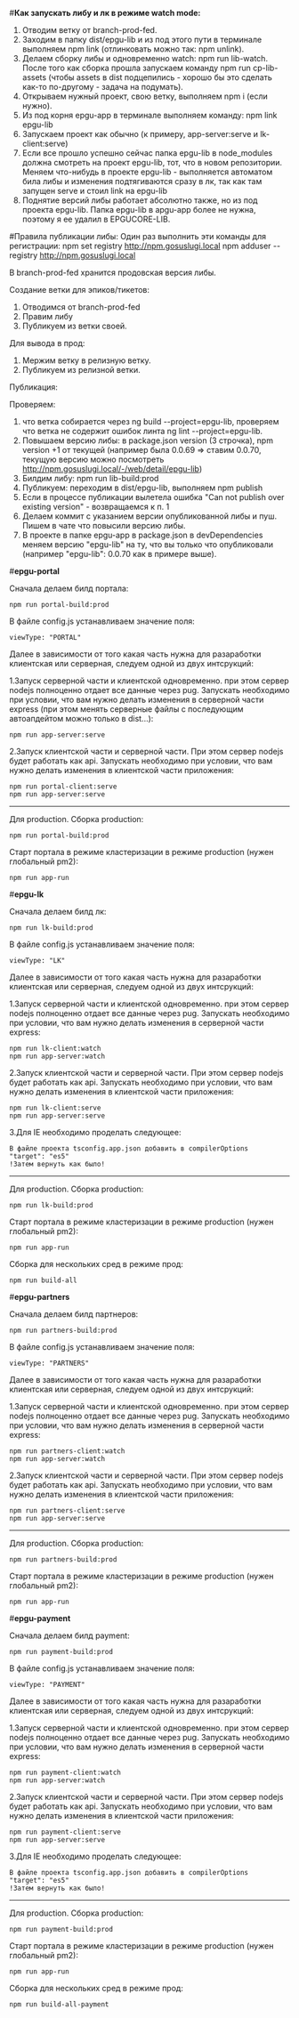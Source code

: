 #**Как запускать либу и лк в режиме watch mode:**

1. Отводим ветку от branch-prod-fed.
2. Заходим в папку dist/epgu-lib и из под этого пути в терминале выполняем npm link (отлинковать можно так: npm unlink).
3. Делаем сборку либы и одновременно watch: npm run lib-watch. 
   После того как сборка прошла запускаем команду npm run cp-lib-assets 
   (чтобы assets в dist подцепились - хорошо бы это сделать как-то по-другому - задача на подумать).
4. Открываем нужный проект, свою ветку, выполняем npm i (если нужно).
5. Из под корня epgu-app в терминале выполняем команду: npm link epgu-lib
6. Запускаем проект как обычно (к примеру, app-server:serve и lk-client:serve)
7. Если все прошло успешно сейчас папка epgu-lib в node_modules должна смотреть на проект epgu-lib, тот, что в новом репозитории. 
   Меняем что-нибудь в проекте epgu-lib - выполняется автоматом била либы и изменения подтягиваются сразу в лк, так как там запущен serve и стоил link на epgu-lib
8. Поднятие версий либы работает абсолютно также, но из под проекта epgu-lib. 
   Папка epgu-lib в apgu-app более не нужна, поэтому я ее удалил в EPGUCORE-LIB.
   
#Правила публикации либы:
   Один раз выполнить эти команды для регистрации:
   npm set registry http://npm.gosuslugi.local
   npm adduser --registry http://npm.gosuslugi.local
   
   В branch-prod-fed хранится продовская версия либы.
   
   Создание ветки для эпиков/тикетов:
   1. Отводимся от branch-prod-fed
   2. Правим либу
   3. Публикуем из ветки своей.
   
   Для вывода в прод:
   1. Мержим ветку в релизную ветку.
   2. Публикуем из релизной ветки.
   
   Публикация:
   
   Проверяем:
   1. что ветка собирается через ng build --project=epgu-lib, проверяем что ветка не содержит ошибок линта ng lint --project=epgu-lib.
   2. Повышаем версию либы: в package.json version (3 строчка), npm version +1 от текущей (например была 0.0.69 => ставим 0.0.70, текущую версию можно посмотреть http://npm.gosuslugi.local/-/web/detail/epgu-lib)
   3. Билдим либу: npm run lib-build:prod
   4. Публикуем: переходим в dist/epgu-lib, выполняем npm publish
   5. Если в процессе публикации вылетела ошибка "Can not publish over existing version" - возвращаемся к п. 1
   6. Делаем коммит с указанием версии опубликованной либы и пуш. Пишем в чате что повысили версию либы.
   7. В проекте в папке epgu-app в package.json в devDependencies меняем версию "epgu-lib" на ту, что вы только что опубликовали (например "epgu-lib": 0.0.70 как в примере выше).
   

#**epgu-portal**

Сначала делаем билд портала:
```
npm run portal-build:prod
```
В файле config.js устанавливаем значение поля:
```
viewType: "PORTAL" 
```
Далее в зависимости от того какая часть нужна для разаработки клиентская или серверная, следуем одной из двух интсрукций:

1.Запуск серверной части и клиентской одновременно. при этом сервер nodejs полноценно отдает все данные через pug. Запускать необходимо при условии, что вам нужно делать изменения в серверной части express (при этом менять серверные файлы с последующим автоапдейтом можно только в dist...):
```
npm run app-server:serve
```
2.Запуск клиентской части и серверной части. При этом сервер nodejs будет работать как api. Запускать необходимо при условии, что вам нужно делать изменения в клиентской части приложения:
```
npm run portal-client:serve
npm run app-server:serve
```
--------------------
Для production. 
Сборка production:
```
npm run portal-build:prod
```
Старт портала в режиме кластеризации в режиме production (нужен глобальный pm2):
```
npm run app-run
```
#**epgu-lk**

Сначала делаем билд лк:
```
npm run lk-build:prod
```
В файле config.js устанавливаем значение поля:
```
viewType: "LK" 
```
Далее в зависимости от того какая часть нужна для разаработки клиентская или серверная, следуем одной из двух интсрукций:

1.Запуск серверной части и клиентской одновременно. при этом сервер nodejs полноценно отдает все данные через pug. Запускать необходимо при условии, что вам нужно делать изменения в серверной части express:
```
npm run lk-client:watch
npm run app-server:watch
```
2.Запуск клиентской части и серверной части. При этом сервер nodejs будет работать как api. Запускать необходимо при условии, что вам нужно делать изменения в клиентской части приложения:
```
npm run lk-client:serve
npm run app-server:serve
```
3.Для IE необходимо проделать следующее:
```
В файле проекта tsconfig.app.json добавить в compilerOptions 
"target": "es5"
!Затем вернуть как было!
```
--------------------
Для production. 
Сборка production:
```
npm run lk-build:prod
```
Старт портала в режиме кластеризации в режиме production (нужен глобальный pm2):
```
npm run app-run
```
Сборка для нескольких сред в режиме прод:
```
npm run build-all
```

#**epgu-partners**

Сначала делаем билд партнеров:
```
npm run partners-build:prod
```
В файле config.js устанавливаем значение поля:
```
viewType: "PARTNERS" 
```
Далее в зависимости от того какая часть нужна для разаработки клиентская или серверная, следуем одной из двух интсрукций:

1.Запуск серверной части и клиентской одновременно. при этом сервер nodejs полноценно отдает все данные через pug. Запускать необходимо при условии, что вам нужно делать изменения в серверной части express:
```
npm run partners-client:watch
npm run app-server:watch
```
2.Запуск клиентской части и серверной части. При этом сервер nodejs будет работать как api. Запускать необходимо при условии, что вам нужно делать изменения в клиентской части приложения:
```
npm run partners-client:serve
npm run app-server:serve
```
--------------------
Для production. 
Сборка production:
```
npm run partners-build:prod
```
Старт портала в режиме кластеризации в режиме production (нужен глобальный pm2):
```
npm run app-run
```

#**epgu-payment**

Сначала делаем билд payment:
```
npm run payment-build:prod
```
В файле config.js устанавливаем значение поля:
```
viewType: "PAYMENT" 
```
Далее в зависимости от того какая часть нужна для разаработки клиентская или серверная, следуем одной из двух интсрукций:

1.Запуск серверной части и клиентской одновременно. при этом сервер nodejs полноценно отдает все данные через pug. Запускать необходимо при условии, что вам нужно делать изменения в серверной части express:
```
npm run payment-client:watch
npm run app-server:watch
```
2.Запуск клиентской части и серверной части. При этом сервер nodejs будет работать как api. Запускать необходимо при условии, что вам нужно делать изменения в клиентской части приложения:
```
npm run payment-client:serve
npm run app-server:serve
```
3.Для IE необходимо проделать следующее:
```
В файле проекта tsconfig.app.json добавить в compilerOptions 
"target": "es5"
!Затем вернуть как было!
```

--------------------
Для production. 
Сборка production:
```
npm run payment-build:prod
```
Старт портала в режиме кластеризации в режиме production (нужен глобальный pm2):
```
npm run app-run
```

Сборка для нескольких сред в режиме прод:
```
npm run build-all-payment
```
